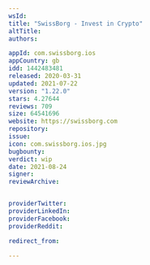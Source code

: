 ```yaml
---
wsId: 
title: "SwissBorg - Invest in Crypto"
altTitle: 
authors:

appId: com.swissborg.ios
appCountry: gb
idd: 1442483481
released: 2020-03-31
updated: 2021-07-22
version: "1.22.0"
stars: 4.27644
reviews: 709
size: 64541696
website: https://swissborg.com
repository: 
issue: 
icon: com.swissborg.ios.jpg
bugbounty: 
verdict: wip
date: 2021-08-24
signer: 
reviewArchive:


providerTwitter: 
providerLinkedIn: 
providerFacebook: 
providerReddit: 

redirect_from:

---
```


